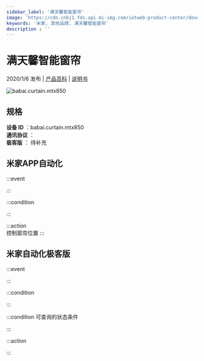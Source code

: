 ```yaml
---
sidebar_label: '满天馨智能窗帘'
image: 'https://cdn.cnbj1.fds.api.mi-img.com/iotweb-product-center/developer_1575948038983TX9XMIi7.png?GalaxyAccessKeyId=AKVGLQWBOVIRQ3XLEW&Expires=9223372036854775807&Signature=PDmFfJTlxAWq24FiJwL3rS2RWe0='
keywords: '米家, 其他品牌, 满天馨智能窗帘'
description : ''
---
```

# 满天馨智能窗帘

2020/1/6 发布 | [产品百科](https://home.mi.com/webapp/content/baike/product/index.html?model=babai.curtain.mtx850/) | [说明书](https://home.mi.com/views/introduction.html?model=babai.curtain.mtx850&region=cn)

![babai.curtain.mtx850](https://cdn.cnbj1.fds.api.mi-img.com/iotweb-product-center/developer_1575948038983TX9XMIi7.png?GalaxyAccessKeyId=AKVGLQWBOVIRQ3XLEW&Expires=9223372036854775807&Signature=PDmFfJTlxAWq24FiJwL3rS2RWe0=)

## 规格  
> 
**设备 ID** ：babai.curtain.mtx850  
**通讯协议** ：  
**极客版**  ： 待补充 


## 米家APP自动化  

:::event  

:::

:::condition  

:::

:::action   
控制窗帘位置
:::

## 米家自动化极客版  

:::event  

:::

:::condition  

:::

:::condition 可查询的状态条件  

:::

:::action  

:::

        
